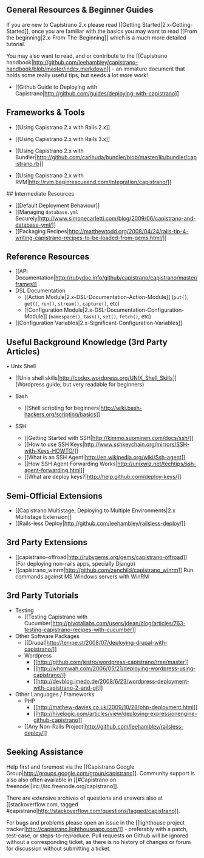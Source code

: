 ## General Resources & Beginner Guides

If you are new to Capistrano 2.x please read [[Getting Started|2.x-Getting-Started]], once you are familiar with the basics you may want to read [[From the beginning|2.x-From-The-Beginning]] which is a much more detailed tutorial.

You may also want to read, and or contribute to the [[Capistrano handbook|http://github.com/leehambley/capistrano-handbook/blob/master/index.markdown]] - an immature document that holds some really useful tips, but needs a lot more work!

 * [[Github Guide to Deploying with Capistrano|http://github.com/guides/deploying-with-capistrano]]

## Frameworks & Tools

* [[Using Capistrano 2.x with Rails 2.x]]
* [[Using Capistrano 2.x with Rails 3.x]]

* [[Using Capistrano 2.x with Bundler|http://github.com/carlhuda/bundler/blob/master/lib/bundler/capistrano.rb]]
* [[Using Capistrano 2.x with RVM|http://rvm.beginrescueend.com/integration/capistrano/]]

## Intermediate Resources

* [[Default Deployment Behaviour]]
* [[Managing `database.yml` Securely|http://www.simonecarletti.com/blog/2009/06/capistrano-and-database-yml/]]
* [[Packaging Recipes|http://matthewtodd.org/2008/04/24/rails-tip-4-writing-capistrano-recipes-to-be-loaded-from-gems.html/]]

## Reference Resources

* [[API Documentation|http://rubydoc.info/github/capistrano/capistrano/master/frames]]
* DSL Documentation
  * [[Action Module|2.x-DSL-Documentation-Action-Module]] (`put()`, `get()`, `run()`, `stream()`, `capture()`, etc)
  * [[Configuration Module|2.x-DSL-Documentation-Configuration-Module]] (`namespace()`, `task()`, `set()`, `fetch()`, etc)
* [[Configuration Variables|2.x-Significant-Configuration-Variables]]

## Useful Background Knowledge (3rd Party Articles)

• Unix Shell
  * [[Unix shell skills|http://codex.wordpress.org/UNIX_Shell_Skills]] (Wordpress guide, but very readable for beginners)

* Bash 
  * [[Shell scripting for beginners|http://wiki.bash-hackers.org/scripting/basics]]

* SSH
  * [[Getting Started with SSH|http://kimmo.suominen.com/docs/ssh/]]
  * [[How to use SSH Keys|http://www.sshkeychain.org/mirrors/SSH-with-Keys-HOWTO/]]
  * [[What is an SSH Agent|http://en.wikipedia.org/wiki/Ssh-agent]]
  * [[How SSH Agent Forwarding Works|http://unixwiz.net/techtips/ssh-agent-forwarding.html]]
  * [[What are deploy keys?|http://help.github.com/deploy-keys/]]

## Semi-Official Extensions

  * [[Capistrano Multistage, Deploying to Multiple Environments|2.x Multistage Extension]]
  * [[Rails-less Deploy|http://github.com/leehambley/railsless-deploy/]]

## 3rd Party Extensions

  * [[capistrano-offroad|http://rubygems.org/gems/capistrano-offroad]] (For deploying non-rails apps, specially Django)
  * [[capistrano_winrm|http://github.com/zenchild/capistrano_winrm]] Run commands against MS Windows servers with WinRM

## 3rd Party Tutorials

* Testing
  * [[Testing Capistrano with Cucumber|http://pivotallabs.com/users/jdean/blog/articles/763-testing-capistrano-recipes-with-cucumber]]
* Other Software Packages
  * [[Drupal|http://tempe.st/2008/07/deploying-drupal-with-capistrano/]] 
  * Wordpress
    * [[http://github.com/jestro/wordpress-capistrano/tree/master]]
    * [[http://whomwah.com/2006/05/21/deploying-wordpress-using-capistrano/]]
    * [[http://devblog.imedo.de/2008/6/23/wordpress-deployment-with-capistrano-2-and-git]]
* Other Languages / Frameworks
  * PHP
    * [[http://mathew-davies.co.uk/2009/10/28/php-deployment.html]]
    * [[http://hivelogic.com/articles/view/deploying-expressionengine-github-capistrano]]
  * [[Any Non-Rails Project|http://github.com/leehambley/railsless-deploy/]]

## Seeking Assistance

Help first and foremost via the [[Capistrano Google Group|http://groups.google.com/group/capistrano]]. Community support is also also often available in [[#Capistrano on freenode||irc://irc.freenode.org/capistrano]].

There are extensive archives of questions and answers also at [[stackoverflow.com, tagged #capistrano|http://stackoverflow.com/questions/tagged/capistrano]].

For bugs and problems please open an issue in the [[lighthouse project tracker|http://capistrano.lighthouseapp.com/]] - preferably with a patch, test-case, or steps-to-reproduce. Pull requests on Github will be ignored without a corresponding ticket, as there is no history of changes or forum for discussion without submitting a ticket.